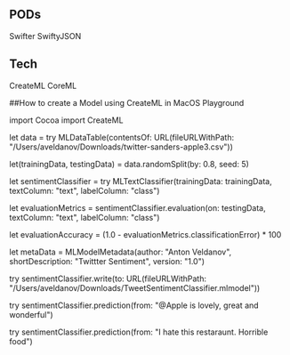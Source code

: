 ## PODs

Swifter
SwiftyJSON

## Tech
CreateML
CoreML


##How to create a Model using CreateML in MacOS Playground

import Cocoa
import CreateML



let data = try MLDataTable(contentsOf: URL(fileURLWithPath: "/Users/aveldanov/Downloads/twitter-sanders-apple3.csv"))


let(trainingData, testingData) = data.randomSplit(by: 0.8, seed: 5)


let sentimentClassifier = try MLTextClassifier(trainingData: trainingData, textColumn: "text", labelColumn: "class")



let evaluationMetrics = sentimentClassifier.evaluation(on: testingData, textColumn: "text", labelColumn: "class")


let evaluationAccuracy = (1.0 - evaluationMetrics.classificationError) * 100


let metaData = MLModelMetadata(author: "Anton Veldanov", shortDescription: "Twittter Sentiment", version: "1.0")


try sentimentClassifier.write(to: URL(fileURLWithPath: "/Users/aveldanov/Downloads/TweetSentimentClassifier.mlmodel"))


try sentimentClassifier.prediction(from: "@Apple is lovely, great and wonderful")

try sentimentClassifier.prediction(from: "I hate this restaraunt. Horrible food")
